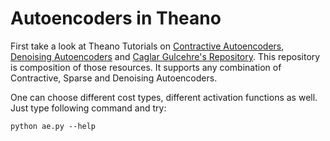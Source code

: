Autoencoders in Theano
============

First take a look at Theano Tutorials on [Contractive Autoencoders](http://deeplearning.net/tutorial/code/cA.py), [Denoising Autoencoders](http://deeplearning.net/tutorial/dA.html) and
[Caglar Gulcehre's Repository](https://github.com/caglar/autoencoders). This repository is composition of those resources. It supports
any combination of Contractive, Sparse and Denoising Autoencoders.

One can choose different cost types, different activation functions as well.
Just type following command and try:

    python ae.py --help
